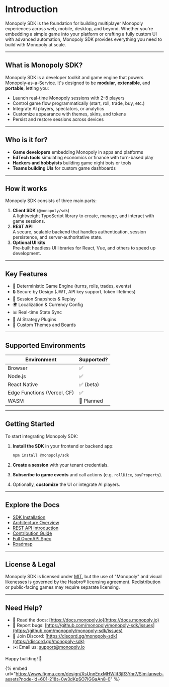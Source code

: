 # Introduction

Monopoly SDK is the foundation for building multiplayer Monopoly experiences across web, mobile, desktop, and beyond. Whether you're embedding a simple game into your platform or crafting a fully custom UI with advanced automation, Monopoly SDK provides everything you need to build with Monopoly at scale.

***

## What is Monopoly SDK?

Monopoly SDK is a developer toolkit and game engine that powers Monopoly-as-a-Service. It's designed to be **modular**, **extensible**, and **portable**, letting you:

* Launch real-time Monopoly sessions with 2–8 players
* Control game flow programmatically (start, roll, trade, buy, etc.)
* Integrate AI players, spectators, or analytics
* Customize appearance with themes, skins, and tokens
* Persist and restore sessions across devices

***

## Who is it for?

* **Game developers** embedding Monopoly in apps and platforms
* **EdTech tools** simulating economics or finance with turn-based play
* **Hackers and hobbyists** building game night bots or tools
* **Teams building UIs** for custom game dashboards

***

## How it works

Monopoly SDK consists of three main parts:

1. **Client SDK** (`@monopoly/sdk`)\
   A lightweight TypeScript library to create, manage, and interact with game sessions.
2. **REST API**\
   A secure, scalable backend that handles authentication, session persistence, and server-authoritative state.
3. **Optional UI kits**\
   Pre-built headless UI libraries for React, Vue, and others to speed up development.

***

## Key Features

* 🎲 Deterministic Game Engine (turns, rolls, trades, events)
* 🔒 Secure by Design (JWT, API key support, token lifetimes)
* 🔄 Session Snapshots & Replay
* 🌍 Localization & Currency Config
* 📊 Real-time State Sync
* 🤖 AI Strategy Plugins
* 💅 Custom Themes and Boards

***

## Supported Environments

| Environment                 | Supported? |
| --------------------------- | ---------- |
| Browser                     | ✅          |
| Node.js                     | ✅          |
| React Native                | ✅ (beta)   |
| Edge Functions (Vercel, CF) | ✅          |
| WASM                        | 🚧 Planned |

***

## Getting Started

To start integrating Monopoly SDK:

1.  **Install the SDK** in your frontend or backend app:

    ```bash
    npm install @monopoly/sdk
    ```
2. **Create a session** with your tenant credentials.
3. **Subscribe to game events** and call actions (e.g. `rollDice`, `buyProperty`).
4. Optionally, **customize** the UI or integrate AI players.

***

## Explore the Docs

* [SDK Installation](monopoly-sdk-installation-guide.md)
* [Architecture Overview](monopoly-sdk-architecture-overview.md)
* [REST API Introduction](monopoly-sdk-rest-intro.md)
* [Contribution Guide](monopoly-sdk-contribution-guide.md)
* [Full OpenAPI Spec](monopoly-sdk-openapi.yaml)
* [Roadmap](monopoly-sdk-roadmap.md)

***

## License & Legal

Monopoly SDK is licensed under [MIT](https://opensource.org/licenses/MIT), but the use of "Monopoly" and visual likenesses is governed by the Hasbro® licensing agreement. Redistribution or public-facing games may require separate licensing.

***

## Need Help?

* 🧾 Read the docs: [https://docs.monopoly.io](https://docs.monopoly.io)
* 🐞 Report bugs: [https://github.com/monopoly/monopoly-sdk/issues](https://github.com/monopoly/monopoly-sdk/issues)
* 💬 Join Discord: [https://discord.gg/monopoly-sdk](https://discord.gg/monopoly-sdk)
* ✉️ Email us: [support@monopoly.io](mailto:support@monopoly.io)

Happy building! 🎲



{% embed url="https://www.figma.com/design/XsUnnEnxMHWIif3jR3Ynr7/Similarweb-assets?node-id=601-21&t=0w3dKpSO7IGGaAn8-0" %}
